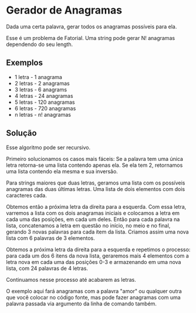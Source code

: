# Gerador de Anagramas

Dada uma certa palavra, gerar todos os anagramas possíveis para ela.

Esse é um problema de Fatorial. Uma string pode gerar N! anagramas dependendo do seu length.

## Exemplos
* 1 letra - 1 anagrama
* 2 letras - 2 anagramas
* 3 letras - 6 anagrams
* 4 letras - 24 anagramas
* 5 letras - 120 anagramas
* 6 letras - 720 anagramas
* n letras - n! anagramas

## Solução
Esse algoritmo pode ser recursivo. 

Primeiro solucionamos os casos mais fáceis: Se a palavra tem uma única letra retorna-se uma lista contendo apenas ela. Se ela tem 2, retornamos uma lista contendo ela mesma e sua inversão.

Para strings maiores que duas letras, geramos uma lista com os possíveis anagramas das duas últimas letras. Uma lista de dois elementos com dois caracteres cada.

Obtemos então a próxima letra da direita para a esquerda. Com essa letra, varremos a lista com os dois anagramas iniciais e colocamos a letra em cada uma das posições, em cada um deles. Então para cada palavra na lista, concatenamos a letra em questão no início, no meio e no final, gerando 3 novas palavras para cada item da lista. Criamos assim uma nova lista com 6 palavras de 3 elementos. 

Obtemos a próxima letra da direita para a esquerda e repetimos o processo: para cada um dos 6 itens da nova lista, geraremos mais 4 elementos com a letra nova em cada uma das posições 0-3 e armazenando em uma nova lista, com 24 palavras de 4 letras. 

Continuamos nesse processo até acabarem as letras. 

O exemplo aqui fará anagramas com a palavra "amor" ou qualquer outra que você colocar no código fonte, mas pode fazer anagramas com uma palavra passada via argumento da linha de comando também.
	